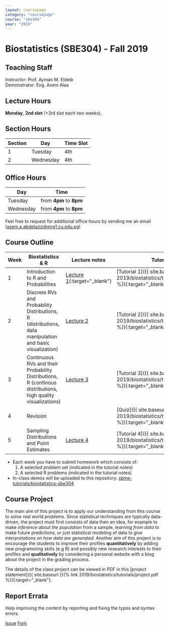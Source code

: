 ```yaml
---
layout: coursepage
category: "coursepage"
course: "sbe304"
year: "2019"
---
```


# Biostatistics \(SBE304\) - Fall 2019

## Teaching Staff

Instructor: Prof. Ayman M. Eldeib  
Demonstrator:  Eng. Asem Alaa  

## Lecture Hours

**Monday**, **2nd slot** (+3rd slot each two weeks).

## Section Hours

| Section | Day | Time Slot |
|---------|-----|-----------|
|   1     | Tuesday | 4th |
|   2     | Wednesday | 4th |

## Office Hours

| Day | Time |
|-----|-----------|
| Tuesday | from **4pm** to **8pm** |
| Wednesday | from **4pm** to **8pm** |

Feel free to request for additional office hours by sending me an email (asem.a.abdelaziz@eng1.cu.edu.eg)

## Course Outline

| Week | Biostatistics & R | Lecture notes | Tutorial notes |
|------|-----|-------|----|
| 1 |  Introduction to R and Probabilities | [Lecture 1](https://scholar.cu.edu.eg/sites/default/files/eldeib/files/sbe_304_-_bio-statistics-probability_6.pdf){:target="_blank"} | [Tutorial 1]({{ site.baseurl }}{% link 2019/biostatistics/tutorials/week01.pdf %}){:target="_blank"} |
| 2 | Discrete RVs and Probability Distributions, R (distributions, data manipulation and basic visualization)  |   [Lecture 2](https://scholar.cu.edu.eg/sites/default/files/eldeib/files/sbe_304_-_bio-statistics-discrete_random_variables_2.pdf) | [Tutorial 2]({{ site.baseurl }}{% link 2019/biostatistics/tutorials/week02.pdf %}){:target="_blank"} |
| 3 | Continuous RVs and their Probability Distributions, R (continous distributions, high quality visualizations)  |   [Lecture 3](https://scholar.cu.edu.eg/sites/default/files/eldeib/files/sbe_304_-_bio-statistics-continuous_random_variables_8.pdf) | [Tutorial 3]({{ site.baseurl }}{% link 2019/biostatistics/tutorials/week03.pdf %}){:target="_blank"} |
| 4 | Revision  |   | [Quiz]({{ site.baseurl }}{% link 2019/biostatistics/tutorials/Quiz_15Oct.pdf %}){:target="_blank"}  |
| 5 | Sampling Distributions and Point Estimates | [Lecture 4](https://scholar.cu.edu.eg/sites/default/files/eldeib/files/sbe_304_-_bio-statistics-_random_sampling_1.pdf)  | [Tutorial 4]({{ site.baseurl }}{% link 2019/biostatistics/tutorials/week04.pdf %}){:target="_blank"}  |

<!-- | 3 |  |  | |
| 4 |  | | |
| 5 |   | | |
| 6 |  | | |
| 7 |    | | |
| 8 |    | | |
| 9 |   | | |
| 10 |   | | |
| 11 |  | | |
| 12 |  | | | -->

* Each week you have to submit homework which consists of:
    1. A selected problem set (indicated in the tutorial notes)
    1. A selected R problems (indicated in the tutorial notes)
* In-class demos will be uploaded to this repository: [sbme-tutorials/biostatistics-sbe304](https://github.com/sbme-tutorials/biostatistics-sbe304)

## Course Project

The main aim of this project is to apply our understanding from this course to solve real world problems. Since statistical techniques are typically data-driven, the project must first consists of data then an idea, for example to make _inference about the population_ from a sample, _learning from data_ to make future predictions, or just statistical modeling of data to _give interpretations on how data are generated_. Another aim of this project is to encourage the students to improve their profiles **quantitatively** by adding new programming skills (e.g R) and possibly new research interests to their profiles and **qualitatively** by considering a personal website with a blog about the project in the grading process.

The details of the class project can be viewed in PDF in this [project statement]({{ site.baseurl }}{% link 2019/biostatistics/tutorials/project.pdf %}){:target="_blank"}.


## Report Errata

Help improving the content by reporting and fixing the typos and syntax errors.

<a class="github-button" href="https://github.com/sbme-tutorials/sbme-tutorials.github.io/issues" data-size="large" data-show-count="true" aria-label="Issue sbme-tutorials/sbme-tutorials.github.io on GitHub">Issue</a> <a class="github-button" href="https://github.com/sbme-tutorials/sbme-tutorials.github.io/fork" data-size="large" data-show-count="true" aria-label="Fork sbme-tutorials/sbme-tutorials.github.io on GitHub">Fork</a> 
